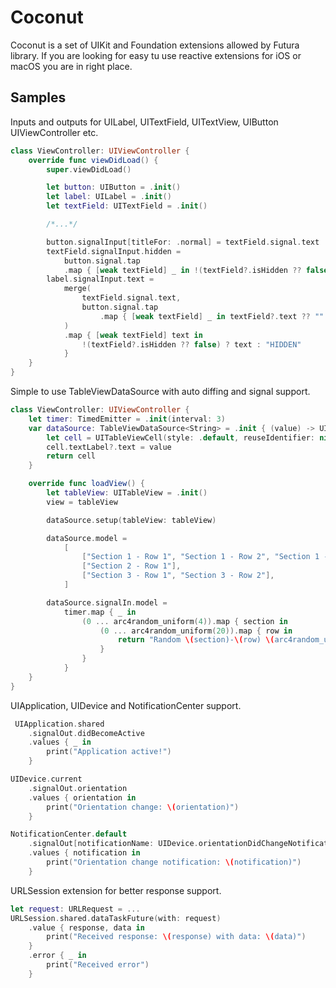 # Coconut

Coconut is a set of UIKit and Foundation extensions allowed by Futura library.
If you are looking for easy tu use reactive extensions for iOS or macOS you are in right place.

## Samples

Inputs and outputs for UILabel, UITextField, UITextView, UIButton UIViewController etc.

``` swift
class ViewController: UIViewController {
    override func viewDidLoad() {
        super.viewDidLoad()

        let button: UIButton = .init()
        let label: UILabel = .init()
        let textField: UITextField = .init()

        /*...*/

        button.signalInput[titleFor: .normal] = textField.signal.text
        textField.signalInput.hidden =
            button.signal.tap
            .map { [weak textField] _ in !(textField?.isHidden ?? false) }
        label.signalInput.text =
            merge(
                textField.signal.text,
                button.signal.tap
                    .map { [weak textField] _ in textField?.text ?? "" }
            )
            .map { [weak textField] text in
                !(textField?.isHidden ?? false) ? text : "HIDDEN"
            }
    }
}

```

Simple to use TableViewDataSource with auto diffing and signal support.

``` swift
class ViewController: UIViewController {
    let timer: TimedEmitter = .init(interval: 3)
    var dataSource: TableViewDataSource<String> = .init { (value) -> UITableViewCell in
        let cell = UITableViewCell(style: .default, reuseIdentifier: nil)
        cell.textLabel?.text = value
        return cell
    }

    override func loadView() {
        let tableView: UITableView = .init()
        view = tableView

        dataSource.setup(tableView: tableView)

        dataSource.model =
            [
                ["Section 1 - Row 1", "Section 1 - Row 2", "Section 1 - Row 3"],
                ["Section 2 - Row 1"],
                ["Section 3 - Row 1", "Section 3 - Row 2"],
            ]

        dataSource.signalIn.model =
            timer.map { _ in
                (0 ... arc4random_uniform(4)).map { section in
                    (0 ... arc4random_uniform(20)).map { row in
                        return "Random \(section)-\(row) \(arc4random_uniform(3))"
                    }
                }
            }
    }
}
```

UIApplication, UIDevice and NotificationCenter support.

``` swift
 UIApplication.shared
    .signalOut.didBecomeActive
    .values { _ in
        print("Application active!")
    }

UIDevice.current
    .signalOut.orientation
    .values { orientation in
        print("Orientation change: \(orientation)")
    }

NotificationCenter.default
    .signalOut[notificationName: UIDevice.orientationDidChangeNotification]
    .values { notification in
        print("Orientation change notification: \(notification)")
    }
```

URLSession extension for better response support.

``` swift
let request: URLRequest = ...
URLSession.shared.dataTaskFuture(with: request)
    .value { response, data in
        print("Received response: \(response) with data: \(data)")
    }
    .error { _ in
        print("Received error")
    }
```